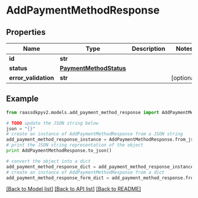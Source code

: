 # AddPaymentMethodResponse


## Properties
Name | Type | Description | Notes
------------ | ------------- | ------------- | -------------
**id** | **str** |  | 
**status** | [**PaymentMethodStatus**](PaymentMethodStatus.md) |  | 
**error_validation** | **str** |  | [optional] 

## Example

```python
from raassdkpyv2.models.add_payment_method_response import AddPaymentMethodResponse

# TODO update the JSON string below
json = "{}"
# create an instance of AddPaymentMethodResponse from a JSON string
add_payment_method_response_instance = AddPaymentMethodResponse.from_json(json)
# print the JSON string representation of the object
print AddPaymentMethodResponse.to_json()

# convert the object into a dict
add_payment_method_response_dict = add_payment_method_response_instance.to_dict()
# create an instance of AddPaymentMethodResponse from a dict
add_payment_method_response_form_dict = add_payment_method_response.from_dict(add_payment_method_response_dict)
```
[[Back to Model list]](../README.md#documentation-for-models) [[Back to API list]](../README.md#documentation-for-api-endpoints) [[Back to README]](../README.md)


